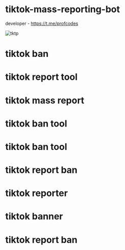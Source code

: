 # tiktok-mass-reporting-bot

developer - https://t.me/profcodes

 ![tktp](https://github.com/user-attachments/assets/3994a29b-690d-475a-a9fa-9cb82a86188d)

# tiktok ban
# tiktok report tool
# tiktok mass report
# tiktok ban tool
# tiktok ban tool
# tiktok report ban
# tiktok reporter
# tiktok banner
# tiktok report ban
